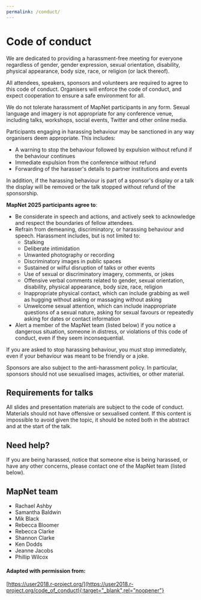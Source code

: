```yaml
---
permalink: /conduct/
---
```


<span></span>

# Code of conduct

We are dedicated to providing a harassment-free meeting for everyone regardless of gender, gender expression, sexual orientation, disability, physical appearance, body size, race, or religion (or lack thereof).

All attendees, speakers, sponsors and volunteers are required to agree to this code of conduct. Organisers will enforce the code of conduct, and expect cooperation to ensure a safe environment for all.

We do not tolerate harassment of MapNet participants in any form. Sexual language and imagery is not appropriate for any conference venue, including talks, workshops, social events, Twitter and other online media.

Participants engaging in harassing behaviour may be sanctioned in any way organisers deem appropriate. This includes:
- A warning to stop the behaviour followed by expulsion without refund if the behaviour continues
- Immediate expulsion from the conference without refund
- Forwarding of the harasser's details to partner institutions and events
 
In addition, if the harassing behaviour is part of a sponsor's display or a talk the display will be removed or the talk stopped without refund of the sponsorship.

**MapNet 2025 participants agree to**:

- Be considerate in speech and actions, and actively seek to acknowledge and respect the boundaries of fellow attendees.
- Refrain from demeaning, discriminatory, or harassing behaviour and speech. Harassment includes, but is not limited to:
    + Stalking
    + Deliberate intimidation
    + Unwanted photography or recording
    + Discriminatory images in public spaces
    + Sustained or wilful disruption of talks or other events
    + Use of sexual or discriminatory imagery, comments, or jokes
    + Offensive verbal comments related to gender, sexual orientation, disability, physical appearance, body size, race, religion
    + Inappropriate physical contact, which can include grabbing as well as hugging without asking or massaging without asking
    + Unwelcome sexual attention, which can include inappropriate questions of a sexual nature, asking for sexual favours or repeatedly asking for dates or contact information
- Alert a member of the MapNet team (listed below) if you notice a dangerous situation, someone in distress, or violations of this code of conduct, even if they seem inconsequential.

If you are asked to stop harassing behaviour, you must stop immediately, even if your behaviour was meant to be friendly or a joke. 

Sponsors are also subject to the anti-harassment policy. In particular, sponsors should not use sexualised images, activities, or other material.

## Requirements for talks

All slides and presentation materials are subject to the code of conduct. Materials should not have offensive or sexualised content. If this content is impossible to avoid given the topic, it should be noted both in the abstract and at the start of the talk.

## Need help?

If you are being harassed, notice that someone else is being harassed, or have any other concerns, please contact one of the MapNet team (listed below).

## MapNet team

- Rachael Ashby
- Samantha Baldwin
- Mik Black
- Rebecca Bloomer
- Rebecca Clarke
- Shannon Clarke
- Ken Dodds
- Jeanne Jacobs
- Phillip Wilcox

#### Adapted with permission from:

[https://user2018.r-project.org/](https://user2018.r-project.org/code_of_conduct){:target="_blank",rel="noopener"}
